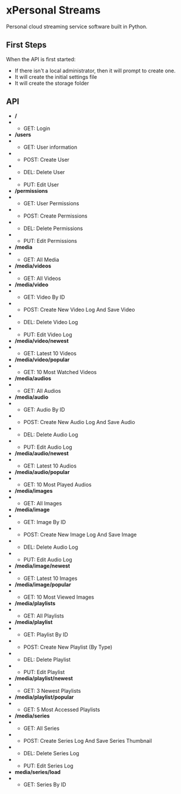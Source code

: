 # xPersonal Streams

Personal cloud streaming service software built in Python.

## First Steps

When the API is first started:
- If there isn't a local administrator, then it will prompt to create one.
- It will create the initial settings file
- It will create the storage folder

## API
- **/**
- - GET: Login
- **/users**
- - GET: User information
- - POST: Create User
- - DEL: Delete User
- - PUT: Edit User
- **/permissions**
- - GET: User Permissions
- - POST: Create Permissions
- - DEL: Delete Permissions
- - PUT: Edit Permissions
- **/media**
- - GET: All Media
- **/media/videos**
- - GET: All Videos
- **/media/video**
- - GET: Video By ID
- - POST: Create New Video Log And Save Video
- - DEL: Delete Video Log
- - PUT: Edit Video Log
- **/media/video/newest**
- - GET: Latest 10 Videos
- **/media/video/popular**
- - GET: 10 Most Watched Videos
- **/media/audios**
- - GET: All Audios
- **/media/audio**
- - GET: Audio By ID
- - POST: Create New Audio Log And Save Audio
- - DEL: Delete Audio Log
- - PUT: Edit Audio Log
- **/media/audio/newest**
- - GET: Latest 10 Audios
- **/media/audio/popular**
- - GET: 10 Most Played Audios
- **/media/images**
- - GET: All Images
- **/media/image**
- - GET: Image By ID
- - POST: Create New Image Log And Save Image
- - DEL: Delete Audio Log
- - PUT: Edit Audio Log
- **/media/image/newest**
- - GET: Latest 10 Images
- **/media/image/popular**
- - GET: 10 Most Viewed Images
- **/media/playlists**
- - GET: All Playlists
- **/media/playlist**
- - GET: Playlist By ID
- - POST: Create New Playlist (By Type)
- - DEL: Delete Playlist
- - PUT: Edit Playlist
- **/media/playlist/newest**
- - GET: 3 Newest Playlists
- **/media/playlist/popular**
- - GET: 5 Most Accessed Playlists
- **/media/series**
- - GET: All Series
- - POST: Create Series Log And Save Series Thumbnail
- - DEL: Delete Series Log
- - PUT: Edit Series Log
- **media/series/load**
- - GET: Series By ID